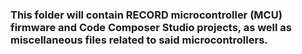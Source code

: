 ### This folder will contain RECORD microcontroller (MCU) firmware and Code Composer Studio projects, as well as miscellaneous files related to  said microcontrollers.
